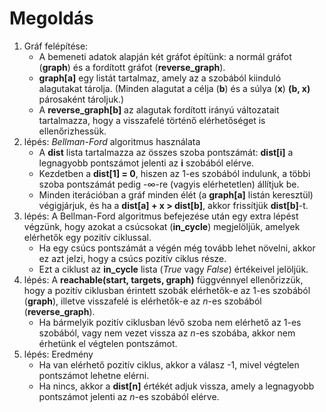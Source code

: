 # Megoldás

1. Gráf felépítése:
    - A bemeneti adatok alapján két gráfot építünk: a normál gráfot (**graph**) és a fordított gráfot (**reverse_graph**).
    - **graph[a]** egy listát tartalmaz, amely az a szobából kiinduló alagutakat tárolja. (Minden alagutat a célja (**b**) és a súlya (**x**) **(b, x)** párosaként tároljuk.)
    - A **reverse_graph[b]** az alagutak fordított irányú változatait tartalmazza, hogy a visszafelé történő elérhetőséget is ellenőrizhessük.
2. lépés: _Bellman-Ford_ algoritmus használata
   - A **dist** lista tartalmazza az összes szoba pontszámát: **dist[i]** a legnagyobb pontszámot jelenti az **i** szobából elérve.
   - Kezdetben a **dist[1] = 0**, hiszen az 1-es szobából indulunk, a többi szoba pontszámát pedig -∞-re (vagyis elérhetetlen) állítjuk be.
   - Minden iterációban a gráf minden élét (a **graph[a]** listán keresztül) végigjárjuk, és ha a **dist[a] + x > dist[b]**, akkor frissítjük **dist[b]**-t.
3. lépés:  A Bellman-Ford algoritmus befejezése után egy extra lépést végzünk, hogy azokat a csúcsokat (**in_cycle**) megjelöljük, amelyek elérhetők egy pozitív ciklussal.
   - Ha egy csúcs pontszámát a végén még tovább lehet növelni, akkor ez azt jelzi, hogy a csúcs pozitív ciklus része.
   - Ezt a ciklust az **in_cycle** lista (_True_ vagy _False_) értékeivel jelöljük.
4. lépés: A **reachable(start, targets, graph)** függvénnyel ellenőrizzük, hogy a pozitív ciklusban érintett szobák elérhetők-e az 1-es szobából (**graph**), illetve visszafelé is elérhetők-e az _n_-es szobából (**reverse_graph**).
   - Ha bármelyik pozitív ciklusban lévő szoba nem elérhető az 1-es szobából, vagy nem vezet vissza az _n_-es szobába, akkor nem érhetünk el végtelen pontszámot.
5. lépés: Eredmény
   - Ha van elérhető pozitív ciklus, akkor a válasz -1, mivel végtelen pontszámot lehetne elérni.
   - Ha nincs, akkor a **dist[n]** értékét adjuk vissza, amely a legnagyobb pontszámot jelenti az _n_-es szobából elérve.